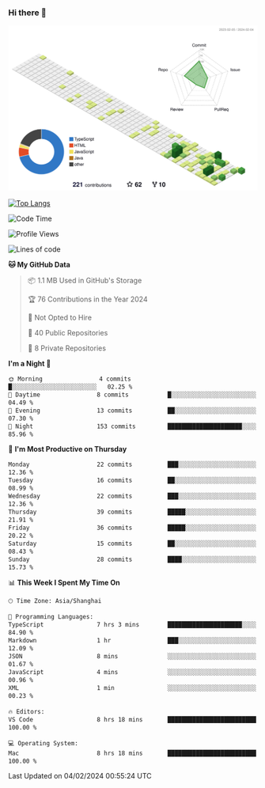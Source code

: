 ### Hi there 👋

![](./profile-3d-contrib/profile-green-animate.svg)

 

[![Top Langs](https://github-readme-stats.vercel.app/api/top-langs/?username=tonyljx)](https://github.com/anuraghazra/github-readme-stats)


 

<!--START_SECTION:waka-->
![Code Time](http://img.shields.io/badge/Code%20Time-139%20hrs%2012%20mins-blue)

![Profile Views](http://img.shields.io/badge/Profile%20Views-13-blue)

![Lines of code](https://img.shields.io/badge/From%20Hello%20World%20I%27ve%20Written-255.3%20thousand%20lines%20of%20code-blue)

**🐱 My GitHub Data** 

> 📦 1.1 MB Used in GitHub's Storage 
 > 
> 🏆 76 Contributions in the Year 2024
 > 
> 🚫 Not Opted to Hire
 > 
> 📜 40 Public Repositories 
 > 
> 🔑 8 Private Repositories 
 > 
**I'm a Night 🦉** 

```text
🌞 Morning                4 commits           █░░░░░░░░░░░░░░░░░░░░░░░░   02.25 % 
🌆 Daytime                8 commits           █░░░░░░░░░░░░░░░░░░░░░░░░   04.49 % 
🌃 Evening                13 commits          ██░░░░░░░░░░░░░░░░░░░░░░░   07.30 % 
🌙 Night                  153 commits         █████████████████████░░░░   85.96 % 
```
📅 **I'm Most Productive on Thursday** 

```text
Monday                   22 commits          ███░░░░░░░░░░░░░░░░░░░░░░   12.36 % 
Tuesday                  16 commits          ██░░░░░░░░░░░░░░░░░░░░░░░   08.99 % 
Wednesday                22 commits          ███░░░░░░░░░░░░░░░░░░░░░░   12.36 % 
Thursday                 39 commits          █████░░░░░░░░░░░░░░░░░░░░   21.91 % 
Friday                   36 commits          █████░░░░░░░░░░░░░░░░░░░░   20.22 % 
Saturday                 15 commits          ██░░░░░░░░░░░░░░░░░░░░░░░   08.43 % 
Sunday                   28 commits          ████░░░░░░░░░░░░░░░░░░░░░   15.73 % 
```


📊 **This Week I Spent My Time On** 

```text
🕑︎ Time Zone: Asia/Shanghai

💬 Programming Languages: 
TypeScript               7 hrs 3 mins        █████████████████████░░░░   84.90 % 
Markdown                 1 hr                ███░░░░░░░░░░░░░░░░░░░░░░   12.09 % 
JSON                     8 mins              ░░░░░░░░░░░░░░░░░░░░░░░░░   01.67 % 
JavaScript               4 mins              ░░░░░░░░░░░░░░░░░░░░░░░░░   00.96 % 
XML                      1 min               ░░░░░░░░░░░░░░░░░░░░░░░░░   00.23 % 

🔥 Editors: 
VS Code                  8 hrs 18 mins       █████████████████████████   100.00 % 

💻 Operating System: 
Mac                      8 hrs 18 mins       █████████████████████████   100.00 % 
```


 Last Updated on 04/02/2024 00:55:24 UTC
<!--END_SECTION:waka-->
